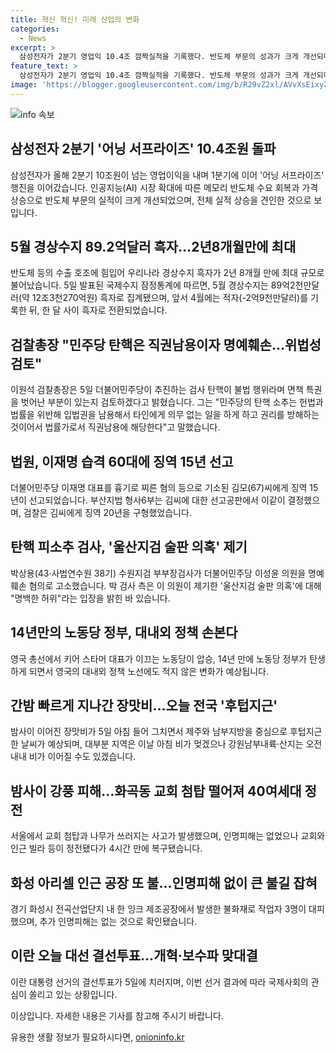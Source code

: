 ```yaml
---
title: 혁신 혁신! 미래 산업의 변화
categories:
  - News
excerpt: >
  삼성전자가 2분기 영업익 10.4조 깜짝실적을 기록했다. 반도체 부문의 성과가 크게 개선되며 전체 실적 상승을 견인했다. 5월 경상수지 89.2억달러 흑자로 기록되며 2년 8개월 만에 최대 규모로 불어났다. 더불어민주당이 추진하는 검사 탄핵에 대한 검찰총장의 발언과 이재명 대표를 흉기로 찌른 김씨에게 징역 15년 선고, 박상용 수원지검 부부장검사의 이성윤 의원 고소 등도 주목받고 있다. 노동당 정권 탄생으로 영국 대내외 정책에 변화가 예상되며, 이란 대통령 선거의 결선투표가 이목을 끈다.
feature_text: >
  삼성전자가 2분기 영업익 10.4조 깜짝실적을 기록했다. 반도체 부문의 성과가 크게 개선되며 전체 실적 상승을 견인했다. 5월 경상수지 89.2억달러 흑자로 기록되며 2년 8개월 만에 최대 규모로 불어났다. 더불어민주당이 추진하는 검사 탄핵에 대한 검찰총장의 발언과 이재명 대표를 흉기로 찌른 김씨에게 징역 15년 선고, 박상용 수원지검 부부장검사의 이성윤 의원 고소 등도 주목받고 있다. 노동당 정권 탄생으로 영국 대내외 정책에 변화가 예상되며, 이란 대통령 선거의 결선투표가 이목을 끈다.
image: 'https://blogger.googleusercontent.com/img/b/R29vZ2xl/AVvXsEixyZcFfHzMRdzZMjFBmAUKJYCLCGyLL1o632UiGVXcaFdKo_bkvkuCioo0uUKlGfBVcT3P84aROyZIXSBEx3Aw5nCQ3pTgDom1WDC4m8eifvWiAmWEEVb4x6G_l8C0QH225ldMjyaFvpxGEBGNO37VmDTDMHGhJPq73UglMfDca1-0aw/s1600/blogspot.png'
---
```


<p><img src="https://blogger.googleusercontent.com/img/b/R29vZ2xl/AVvXsEixyZcFfHzMRdzZMjFBmAUKJYCLCGyLL1o632UiGVXcaFdKo_bkvkuCioo0uUKlGfBVcT3P84aROyZIXSBEx3Aw5nCQ3pTgDom1WDC4m8eifvWiAmWEEVb4x6G_l8C0QH225ldMjyaFvpxGEBGNO37VmDTDMHGhJPq73UglMfDca1-0aw/s1600/blogspot.png" alt="info 속보" /></p>

<h2 data-ke-size="size26">삼성전자 2분기 '어닝 서프라이즈' 10.4조원 돌파</h2> 

<p data-ke-size="size16">삼성전자가 올해 2분기 10조원이 넘는 영업이익을 내며 1분기에 이어 '어닝 서프라이즈' 행진을 이어갔습니다. 인공지능(AI) 시장 확대에 따른 메모리 반도체 수요 회복과 가격 상승으로 반도체 부문의 실적이 크게 개선되었으며, 전체 실적 상승을 견인한 것으로 보입니다.</p>

<h2 data-ke-size="size26">5월 경상수지 89.2억달러 흑자…2년8개월만에 최대</h2>

<p data-ke-size="size16">반도체 등의 수출 호조에 힘입어 우리나라 경상수지 흑자가 2년 8개월 만에 최대 규모로 불어났습니다. 5일 발표된 국제수지 잠정통계에 따르면, 5월 경상수지는 89억2천만달러(약 12조3천270억원) 흑자로 집계됐으며, 앞서 4월에는 적자(-2억9천만달러)를 기록한 뒤, 한 달 사이 흑자로 전환되었습니다.</p>

<h2 data-ke-size="size26">검찰총장 "민주당 탄핵은 직권남용이자 명예훼손…위법성 검토"</h2>

<p data-ke-size="size16">이원석 검찰총장은 5일 더불어민주당이 추진하는 검사 탄핵이 불법 행위라며 면책 특권을 벗어난 부분이 있는지 검토하겠다고 밝혔습니다. 그는 "민주당의 탄핵 소추는 헌법과 법률을 위반해 입법권을 남용해서 타인에게 의무 없는 일을 하게 하고 권리를 방해하는 것이어서 법률가로서 직권남용에 해당한다"고 말했습니다.</p>

<h2 data-ke-size="size26">법원, 이재명 습격 60대에 징역 15년 선고</h2>

<p data-ke-size="size16">더불어민주당 이재명 대표를 흉기로 찌른 혐의 등으로 기소된 김모(67)씨에게 징역 15년이 선고되었습니다. 부산지법 형사6부는 김씨에 대한 선고공판에서 이같이 결정했으며, 검찰은 김씨에게 징역 20년을 구형했었습니다.</p>

<h2 data-ke-size="size26">탄핵 피소추 검사, '울산지검 술판 의혹' 제기</h2>

<p data-ke-size="size16">박상용(43·사법연수원 38기) 수원지검 부부장검사가 더불어민주당 이성윤 의원을 명예훼손 혐의로 고소했습니다. 박 검사 측은 이 의원이 제기한 '울산지검 술판 의혹'에 대해 "명백한 허위"라는 입장을 밝힌 바 있습니다.</p>

<h2 data-ke-size="size26">14년만의 노동당 정부, 대내외 정책 손본다</h2>

<p data-ke-size="size16">영국 총선에서 키어 스타머 대표가 이끄는 노동당이 압승, 14년 만에 노동당 정부가 탄생하게 되면서 영국의 대내외 정책 노선에도 적지 않은 변화가 예상됩니다.</p>

<h2 data-ke-size="size26">간밤 빠르게 지나간 장맛비…오늘 전국 '후텁지근'</h2>

<p data-ke-size="size16">밤사이 이어진 장맛비가 5일 아침 들어 그치면서 제주와 남부지방을 중심으로 후텁지근한 날씨가 예상되며, 대부분 지역은 이날 아침 비가 멎겠으나 강원남부내륙·산지는 오전 내내 비가 이어질 수도 있겠습니다.</p>

<h2 data-ke-size="size26">밤사이 강풍 피해…화곡동 교회 첨탑 떨어져 40여세대 정전</h2>

<p data-ke-size="size16">서울에서 교회 첨탑과 나무가 쓰러지는 사고가 발생했으며, 인명피해는 없었으나 교회와 인근 빌라 등이 정전됐다가 4시간 만에 복구됐습니다.</p>

<h2 data-ke-size="size26">화성 아리셀 인근 공장 또 불…인명피해 없이 큰 불길 잡혀</h2>

<p data-ke-size="size16">경기 화성시 전곡산업단지 내 한 잉크 제조공장에서 발생한 불화재로 작업자 3명이 대피했으며, 추가 인명피해는 없는 것으로 확인됐습니다.</p>

<h2 data-ke-size="size26">이란 오늘 대선 결선투표…개혁·보수파 맞대결</h2>

<p data-ke-size="size16">이란 대통령 선거의 결선투표가 5일에 치러지며, 이번 선거 결과에 따라 국제사회의 관심이 쏠리고 있는 상황입니다.</p>

<p>이상입니다. 자세한 내용은 기사를 참고해 주시기 바랍니다.</p>
유용한 생활 정보가 필요하시다면, <a href="https://onioninfo.kr" rel="dofollow">onioninfo.kr</a>


